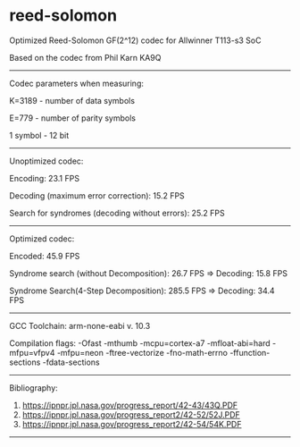 # reed-solomon
Optimized Reed-Solomon GF(2^12) codec for Allwinner T113-s3 SoC

Based on the codec from Phil Karn KA9Q

--------------------------------------------------------------------------------

Codec parameters when measuring:

K=3189 - number of data symbols

E=779  - number of parity symbols

1 symbol - 12 bit

--------------------------------------------------------------------------------

Unoptimized codec:

Encoding: 23.1 FPS

Decoding (maximum error correction): 15.2 FPS

Search for syndromes (decoding without errors): 25.2 FPS

--------------------------------------------------------------------------------

Optimized codec:

Encoded: 45.9 FPS

Syndrome search (without Decomposition): 26.7 FPS => Decoding: 15.8 FPS

Syndrome Search(4-Step Decomposition):  285.5 FPS => Decoding: 34.4 FPS

--------------------------------------------------------------------------------

GCC Toolchain: arm-none-eabi v. 10.3

Compilation flags: -Ofast -mthumb -mcpu=cortex-a7 -mfloat-abi=hard -mfpu=vfpv4 -mfpu=neon -ftree-vectorize -fno-math-errno -ffunction-sections -fdata-sections

--------------------------------------------------------------------------------

Bibliography:

1) https://ipnpr.jpl.nasa.gov/progress_report/42-43/43Q.PDF
2) https://ipnpr.jpl.nasa.gov/progress_report2/42-52/52J.PDF
3) https://ipnpr.jpl.nasa.gov/progress_report2/42-54/54K.PDF

--------------------------------------------------------------------------------

